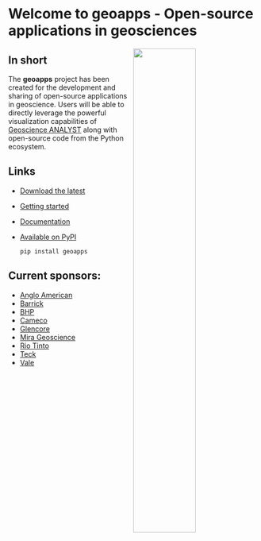 Welcome to **geoapps** - Open-source applications in geosciences
================================================================

<img align="right" width="50%" src="./docs/images/apps_index.png">

In short
--------

The **geoapps** project has been created for the development and sharing of open-source
applications in geoscience. Users will be able to directly leverage
the powerful visualization capabilities of [Geoscience ANALYST](https://mirageoscience.com/mining-industry-software/geoscience-analyst/)
along with open-source code from the Python ecosystem.

Links
-----

- [Download the latest](https://github.com/MiraGeoscience/geoapps/archive/develop.zip)
- [Getting started](https://geoapps.readthedocs.io/en/latest/content/installation.html#installation)
- [Documentation](https://geoapps.readthedocs.io/en/latest/index.html)
- [Available on PyPI](https://pypi.org/project/geoapps/)

  ```pip install geoapps```


Current sponsors:
-----------------

- [Anglo American](http://www.angloamerican.ca/)
- [Barrick](https://www.barrick.com/English/home/default.aspx)
- [BHP](https://www.bhp.com/)
- [Cameco](https://www.cameco.com/)
- [Glencore](https://www.glencore.com/)
- [Mira Geoscience](https://mirageoscience.com/)
- [Rio Tinto](https://www.riotinto.com/en)
- [Teck](https://www.teck.com/)
- [Vale](http://www.vale.com/canada/EN/Pages/default.aspx)


